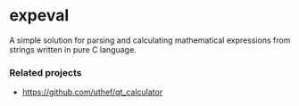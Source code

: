 # expeval
A simple solution for parsing and calculating mathematical expressions from strings written in pure C language.
### Related projects
* https://github.com/uthef/qt_calculator

